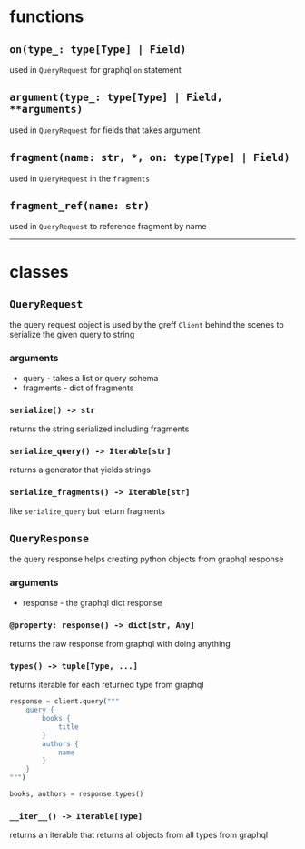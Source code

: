 
# functions

## `on(type_: type[Type] | Field)`
used in `QueryRequest` for graphql `on` statement 

## `argument(type_: type[Type] | Field, **arguments)`
used in `QueryRequest` for fields that takes argument

## `fragment(name: str, *, on: type[Type] | Field)`
used in `QueryRequest` in the `fragments`

## `fragment_ref(name: str)` 
used in `QueryRequest` to reference fragment by name

---

# classes

## `QueryRequest`
the query request object is used by the greff `Client` behind the scenes to 
serialize the given query to string

### arguments
 * query - takes a list or query schema
 * fragments - dict of fragments

### `serialize() -> str`
returns the string serialized including fragments

### `serialize_query() -> Iterable[str]`
returns a generator that yields strings

### `serialize_fragments() -> Iterable[str]`
like `serialize_query` but return fragments


## `QueryResponse`
the query response helps creating python objects from graphql response

### arguments
 * response - the graphql dict response

### `@property: response() -> dict[str, Any]`
returns the raw response from graphql with doing anything

### `types() -> tuple[Type, ...]`
returns iterable for each returned type from graphql 
```py
response = client.query("""
    query {
        books {
            title
        }
        authors {
            name
        }
    }
""")

books, authors = response.types()
```

### `__iter__() -> Iterable[Type]`
returns an iterable that returns all objects from all types from graphql
